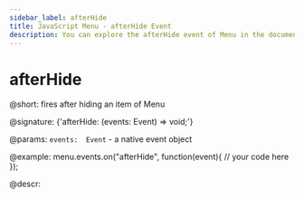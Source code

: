```yaml
---
sidebar_label: afterHide
title: JavaScript Menu - afterHide Event 
description: You can explore the afterHide event of Menu in the documentation of the DHTMLX JavaScript UI library. Browse developer guides and API reference, try out code examples and live demos, and download a free 30-day evaluation version of DHTMLX Suite 7.
---
```


# afterHide

@short: fires after hiding an item of Menu

@signature: {'afterHide: (events: Event) => void;'}

@params:
`events:  Event` - a native event object

@example:
menu.events.on("afterHide", function(event){
    // your code here
});

@descr:
